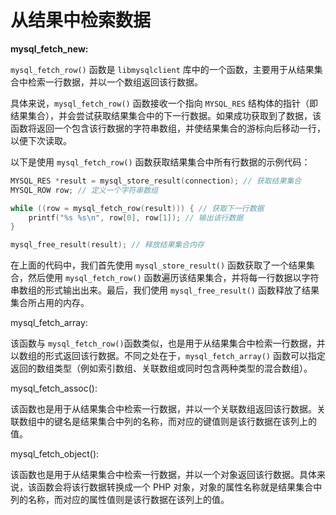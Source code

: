 # 从结果中检索数据

**mysql\_fetch\_new:**

`mysql_fetch_row()` 函数是 `libmysqlclient` 库中的一个函数，主要用于从结果集合中检索一行数据，并以一个数组返回该行数据。

具体来说，`mysql_fetch_row()` 函数接收一个指向 `MYSQL_RES` 结构体的指针（即结果集合），并会尝试获取结果集合中的下一行数据。如果成功获取到了数据，该函数将返回一个包含该行数据的字符串数组，并使结果集合的游标向后移动一行，以便下次读取。

以下是使用 `mysql_fetch_row()` 函数获取结果集合中所有行数据的示例代码：

```c
MYSQL_RES *result = mysql_store_result(connection); // 获取结果集合
MYSQL_ROW row; // 定义一个字符串数组

while ((row = mysql_fetch_row(result))) { // 获取下一行数据
    printf("%s %s\n", row[0], row[1]); // 输出该行数据
}

mysql_free_result(result); // 释放结果集合内存
```

在上面的代码中，我们首先使用 `mysql_store_result()` 函数获取了一个结果集合，然后使用 `mysql_fetch_row()` 函数遍历该结果集合，并将每一行数据以字符串数组的形式输出出来。最后，我们使用 `mysql_free_result()` 函数释放了结果集合所占用的内存。

mysql\_fetch\_array:

该函数与 `mysql_fetch_row()`函数类似，也是用于从结果集合中检索一行数据，并以数组的形式返回该行数据。不同之处在于，`mysql_fetch_array()` 函数可以指定返回的数组类型（例如索引数组、关联数组或同时包含两种类型的混合数组）。

mysql\_fetch\_assoc():

该函数也是用于从结果集合中检索一行数据，并以一个关联数组返回该行数据。关联数组中的键名是结果集合中列的名称，而对应的键值则是该行数据在该列上的值。

mysql\_fetch\_object():

该函数也是用于从结果集合中检索一行数据，并以一个对象返回该行数据。具体来说，该函数会将该行数据转换成一个 PHP 对象，对象的属性名称就是结果集合中列的名称，而对应的属性值则是该行数据在该列上的值。
